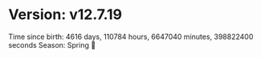 # Version: v12.7.19
Time since birth: 4616 days, 110784 hours, 6647040 minutes, 398822400 seconds
Season: Spring 🌸
